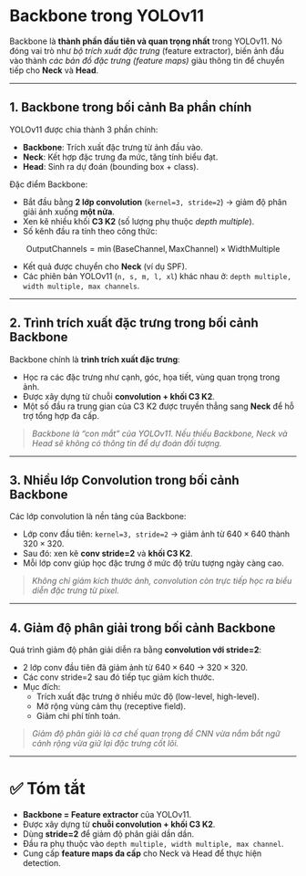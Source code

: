 # Backbone trong YOLOv11

Backbone là **thành phần đầu tiên và quan trọng nhất** trong YOLOv11. Nó đóng vai trò như *bộ trích xuất đặc trưng* (feature extractor), biến ảnh đầu vào thành *các bản đồ đặc trưng (feature maps)* giàu thông tin để chuyển tiếp cho **Neck** và **Head**.

---

## 1. Backbone trong bối cảnh Ba phần chính

YOLOv11 được chia thành 3 phần chính:

- **Backbone**: Trích xuất đặc trưng từ ảnh đầu vào.  
- **Neck**: Kết hợp đặc trưng đa mức, tăng tính biểu đạt.  
- **Head**: Sinh ra dự đoán (bounding box + class).

Đặc điểm Backbone:

- Bắt đầu bằng **2 lớp convolution** (`kernel=3, stride=2`) → giảm độ phân giải ảnh xuống **một nửa**.  
- Xen kẽ nhiều khối **C3 K2** (số lượng phụ thuộc *depth multiple*).  
- Số kênh đầu ra tính theo công thức:

$$
\text{OutputChannels} = \min(\text{BaseChannel}, \text{MaxChannel}) \times \text{WidthMultiple}
$$

- Kết quả được chuyển cho **Neck** (ví dụ SPF).  
- Các phiên bản YOLOv11 (`n, s, m, l, xl`) khác nhau ở: `depth multiple, width multiple, max channels`.

---

## 2. Trình trích xuất đặc trưng trong bối cảnh Backbone

Backbone chính là **trình trích xuất đặc trưng**:

- Học ra các đặc trưng như cạnh, góc, họa tiết, vùng quan trọng trong ảnh.  
- Được xây dựng từ chuỗi **convolution + khối C3 K2**.  
- Một số đầu ra trung gian của C3 K2 được truyền thẳng sang **Neck** để hỗ trợ tổng hợp đa cấp.

> *Backbone là “con mắt” của YOLOv11. Nếu thiếu Backbone, Neck và Head sẽ không có thông tin để dự đoán đối tượng.*

---

## 3. Nhiều lớp Convolution trong bối cảnh Backbone

Các lớp convolution là nền tảng của Backbone:

- Lớp conv đầu tiên: `kernel=3, stride=2` → giảm ảnh từ $640 \times 640$ thành $320 \times 320$.  
- Sau đó: xen kẽ **conv stride=2** và **khối C3 K2**.  
- Mỗi lớp conv giúp học đặc trưng ở mức độ trừu tượng ngày càng cao.

> *Không chỉ giảm kích thước ảnh, convolution còn trực tiếp học ra biểu diễn đặc trưng từ pixel.*

---

## 4. Giảm độ phân giải trong bối cảnh Backbone

Quá trình giảm độ phân giải diễn ra bằng **convolution với stride=2**:

- 2 lớp conv đầu tiên đã giảm ảnh từ $640 \times 640$ → $320 \times 320$.  
- Các conv stride=2 sau đó tiếp tục giảm kích thước.  
- Mục đích:  
  - Trích xuất đặc trưng ở nhiều mức độ (low-level, high-level).  
  - Mở rộng vùng cảm thụ (receptive field).  
  - Giảm chi phí tính toán.

> *Giảm độ phân giải là cơ chế quan trọng để CNN vừa nắm bắt ngữ cảnh rộng vừa giữ lại đặc trưng cốt lõi.*

---

# ✅ Tóm tắt

- **Backbone = Feature extractor** của YOLOv11.  
- Được xây dựng từ **chuỗi convolution + khối C3 K2**.  
- Dùng **stride=2** để giảm độ phân giải dần dần.  
- Đầu ra phụ thuộc vào `depth multiple, width multiple, max channel`.  
- Cung cấp **feature maps đa cấp** cho Neck và Head để thực hiện detection.

